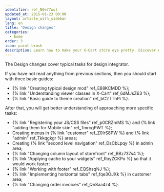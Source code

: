 ```yaml
---
identifier: ref_NGe77wql
updated_at: 2015-01-23 00:00
layout: article_with_sidebar
lang: en
title: 'Design changes'
categories:
  - home
order: 3
icon: paint brush
description: Learn how to make your X-Cart store eye pretty. Discover design patterns for making X-Cart themes.
---
```



The Design changes cover typical tasks for design integrator.

If you have not read anything from previous sections, then you should start with three basic guides:

*   {% link "Creating typical design mod" ref_E88KCMDD %};
*   {% link "Understanding viewer classes in X-Cart" ref_6dMJsZ63 %};
*   {% link "Basic guide to theme creation" ref_bC2TThPi %}.

After that, you will get better understanding of approaching more specific tasks:

*   {% link "Registering your JS/CSS files" ref_p0CRZmMS %} and {% link "adding them for Mobile skin" ref_TmrcgPWT %};
*   Creating menus in {% link "customer" ref_Z0IrS8PW %} and {% link "admin" ref_Tkkqgkgr %} areas;
*   Creating {% link "second level navigation" ref_DsCbLpqy %} in admin area;
*   {% link "Changing column layout of storefront" ref_BBz737s4 %};
*   {% link "Applying cache to your widgets" ref_RoyZCKPo %} so that it would work faster;
*   {% link "Working with footer" ref_EQShsqNJ %};
*   {% link "Implementing horizontal tabs" ref_fqe3OJXk %} in customer area;
*   {% link "Changing order invoices" ref_Qn8aa4z4 %}.